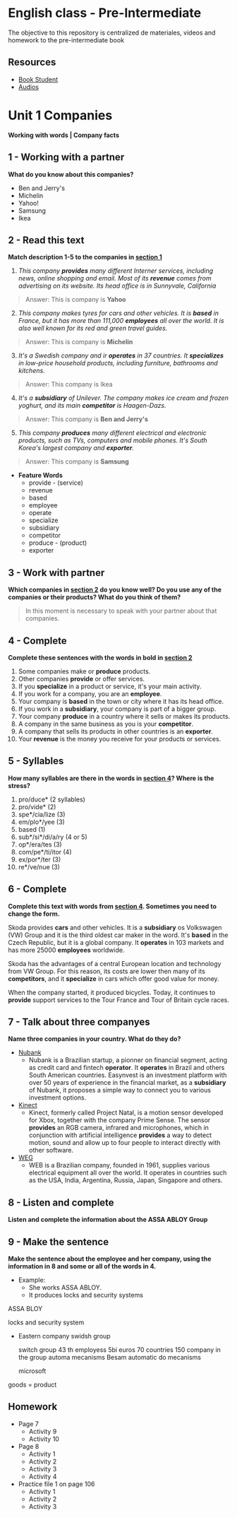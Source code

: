# English class - Pre-Intermediate
The objective to this repository is centralized de materiales, videos and homework to the pre-intermediate book

## Resources
- [Book Student](https://drive.google.com/file/d/14Xqx_yBRUoIqMsk4WLxnc0yKH3BUrWPp/view?usp=sharing)
- [Audios](https://drive.google.com/drive/folders/1h6Nr3fVeya6-ghiyIuYaqRmuegwDypsq?usp=sharing)


# Unit 1 Companies

**Working with words | Company facts**

## 1 - Working with a partner

**What do you know about this companies?**

- Ben and Jerry's
- Michelin
- Yahoo!
- Samsung
- Ikea 

## 2 - Read this text

**Match description 1-5 to the companies in [section 1](#1---working-with-a-partner)**

1) _This company **provides** many different Interner services, including news, online shopping and email. Most of its **revenue** comes from advertising on its website. Its head office is in Sunnyvale, California_

> Answer: This is company is **Yahoo**

2) _This company makes tyres for cars and other vehicles. It is **based** in France, but it has more than 111,000 **employees** all over the world. It is also well known for its red and green travel guides._

> Answer: This is company is **Michelin**

3) _It's a Swedish company and ir **operates** in 37 countries. It **specializes** in low-price household products, including furniture, bathrooms and kitchens._

> Answer: This company is Ikea

4) _It's a **subsidiary** of Unilever. The company makes ice cream and frozen yoghurt, and its main **competitor** is Haagen-Dazs._

> Answer: This company is **Ben and Jerry's**

5) _This company **produces** many different electrical and electronic products, such as TVs, computers and mobile phones. It's South Korea's largest company and **exporter**._

> Answer: This company is **Samsung**

- **Feature Words**
  - provide - (service)
  - revenue
  - based
  - employee
  - operate
  - specialize
  - subsidiary
  - competitor
  - produce - (product)
  - exporter

## 3 - Work with partner

**Which companies in [section 2](#2---read-this-text) do you know well? Do you use any of the companies or their products? What do you think of them?**

> In this moment is necessary to speak with your partner about that companies.

## 4 - Complete

**Complete these sentences with the words in bold in [section 2](#2---read-this-text)**

1) Some companies make or **produce** products.
2) Other companies **provide** or offer services.
3) If you **specialize** in a product or service, it's your main activity.
4) If you work for a company, you are an **employee**.
5) Your company is **based** in the town or city where it has its head office.
6) If you work in a **subsidiary**, your company is part of a bigger group.
7) Your company **produce** in a country where it sells or makes its products.
8) A company in the same business as you is your **competitor**.
9) A company that sells its products in other countries is an **exporter**.
10) Your **revenue** is the money you receive for your products or services.

## 5 - Syllables 
**How many syllables are there in the words in [section 4](#4---complete)? Where is the stress?**

1. pro/duce* (2 syllables)
2. pro/vide* (2)
3. spe*/cia/lize (3)
4. em/plo*/yee (3)
5. based (1)
6. sub*/si*/di/a/ry (4 or 5)
7. op*/era/tes (3)
8. com/pe*/ti/itor (4)
9. ex/por*/ter (3)
10. re*/ve/nue (3)

## 6 - Complete 

**Complete this text with words from [section 4](#4---complete). Sometimes you need to change the form.**

Skoda provides **cars** and other vehicles. It is a **subsidiary** os Volkswagen (VW) Group and it is the third oldest car maker in the word. It's **based** in the Czech Republic, but it is a global company. It **operates** in 103 markets and has more 25000 **employees** worldwide.

Skoda has the advantages of a central European location and technology from VW Group. For this reason, its costs are lower then many of its **competitors**, and it **specialize** in cars which offer good value for money.

When the company started, it produced bicycles. Today, it continues to **provide** support services to the Tour France and Tour of Britain cycle races.

## 7 - Talk about three companyes

**Name three companies in your country. What do they do?**

- [Nubank](https://pt.wikipedia.org/wiki/Nubank)
  - Nubank is a Brazilian startup, a pionner on financial segment, acting as credit card and fintech **operator**. It **operates** in Brazil and others South American countries. Easynvest is an investment platform with over 50 years of experience in the financial market, as a **subsidiary** of Nubank, it proposes a simple way to connect you to various investment options. 
- [Kinect](https://pt.wikipedia.org/wiki/Kinect)
  - Kinect, formerly called Project Natal, is a motion sensor developed for Xbox, together with the company Prime Sense. The sensor **provides** an RGB camera, infrared and microphones, which in conjunction with artificial intelligence **provides** a way to detect motion, sound and allow up to four people to interact directly with other software.
- [WEG](https://pt.wikipedia.org/wiki/WEG_S.A.#:~:text=WEG%20S.A%20%C3%A9%20uma%20empresa,no%20estado%20de%20Santa%20Catarina.)
  - WEB is a Brazilian company, founded in 1961, supplies various electrical equipment all over the world. It operates in countries such as the USA, India, Argentina, Russia, Japan, Singapore and others.

## 8 - Listen and complete 

**Listen and complete the information about the ASSA ABLOY Group**

## 9 - Make the sentence

**Make the sentence about the employee and her company, using the information in 8 and some or all of the words in 4.**

- Example: 
  - She works ASSA ABLOY.
  - It produces locks and security systems


ASSA BLOY

locks and security system
- Eastern company
swidsh group

  switch group
  43 th employess
  5bi euros
  70 countries
  150 company in the group
  automa mecanisms
  Besam
  automatic do mecanisms

  microsoft

goods = product

## Homework
- Page 7
  - Activity 9 
  - Activity 10
- Page 8
  - Activity 1
  - Activity 2
  - Activity 3
  - Activity 4
- Practice file 1 on page 106
  - Activity 1
  - Activity 2
  - Activity 3

  
  
